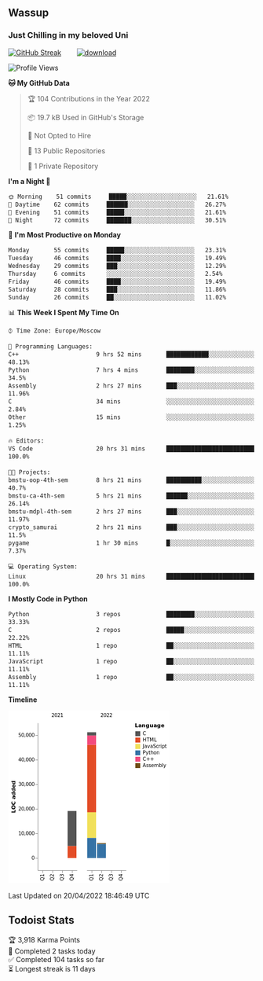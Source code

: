 ## Wassup 
### Just Chilling in my beloved Uni 

<!--
-->

[![GitHub Streak](http://github-readme-streak-stats.herokuapp.com?user=archeoss&theme=shades-of-purple&hide_border=true&date_format=j%20M%5B%20Y%5D)](https://git.io/streak-stats)&nbsp;&nbsp;&nbsp;&nbsp;&nbsp;&nbsp;&nbsp;&nbsp;[![download](https://user-images.githubusercontent.com/68448737/147796309-d8b65b1d-4dde-40d9-b03a-2b42aaa6cd43.jpeg)
](https://bmstu.ru/)

<!--START_SECTION:waka-->
![Profile Views](http://img.shields.io/badge/Profile%20Views-1-blue)

**🐱 My GitHub Data** 

> 🏆 104 Contributions in the Year 2022
 > 
> 📦 19.7 kB Used in GitHub's Storage 
 > 
> 🚫 Not Opted to Hire
 > 
> 📜 13 Public Repositories 
 > 
> 🔑 1 Private Repository 
 > 
**I'm a Night 🦉** 

```text
🌞 Morning    51 commits     █████░░░░░░░░░░░░░░░░░░░░   21.61% 
🌆 Daytime    62 commits     ██████░░░░░░░░░░░░░░░░░░░   26.27% 
🌃 Evening    51 commits     █████░░░░░░░░░░░░░░░░░░░░   21.61% 
🌙 Night      72 commits     ███████░░░░░░░░░░░░░░░░░░   30.51%

```
📅 **I'm Most Productive on Monday** 

```text
Monday       55 commits     █████░░░░░░░░░░░░░░░░░░░░   23.31% 
Tuesday      46 commits     ████░░░░░░░░░░░░░░░░░░░░░   19.49% 
Wednesday    29 commits     ███░░░░░░░░░░░░░░░░░░░░░░   12.29% 
Thursday     6 commits      ░░░░░░░░░░░░░░░░░░░░░░░░░   2.54% 
Friday       46 commits     ████░░░░░░░░░░░░░░░░░░░░░   19.49% 
Saturday     28 commits     ███░░░░░░░░░░░░░░░░░░░░░░   11.86% 
Sunday       26 commits     ██░░░░░░░░░░░░░░░░░░░░░░░   11.02%

```


📊 **This Week I Spent My Time On** 

```text
⌚︎ Time Zone: Europe/Moscow

💬 Programming Languages: 
C++                      9 hrs 52 mins       ████████████░░░░░░░░░░░░░   48.13% 
Python                   7 hrs 4 mins        ████████░░░░░░░░░░░░░░░░░   34.5% 
Assembly                 2 hrs 27 mins       ███░░░░░░░░░░░░░░░░░░░░░░   11.96% 
C                        34 mins             ░░░░░░░░░░░░░░░░░░░░░░░░░   2.84% 
Other                    15 mins             ░░░░░░░░░░░░░░░░░░░░░░░░░   1.25%

🔥 Editors: 
VS Code                  20 hrs 31 mins      █████████████████████████   100.0%

🐱‍💻 Projects: 
bmstu-oop-4th-sem        8 hrs 21 mins       ██████████░░░░░░░░░░░░░░░   40.7% 
bmstu-ca-4th-sem         5 hrs 21 mins       ██████░░░░░░░░░░░░░░░░░░░   26.14% 
bmstu-mdpl-4th-sem       2 hrs 27 mins       ███░░░░░░░░░░░░░░░░░░░░░░   11.97% 
crypto_samurai           2 hrs 21 mins       ███░░░░░░░░░░░░░░░░░░░░░░   11.5% 
pygame                   1 hr 30 mins        █░░░░░░░░░░░░░░░░░░░░░░░░   7.37%

💻 Operating System: 
Linux                    20 hrs 31 mins      █████████████████████████   100.0%

```

**I Mostly Code in Python** 

```text
Python                   3 repos             ████████░░░░░░░░░░░░░░░░░   33.33% 
C                        2 repos             █████░░░░░░░░░░░░░░░░░░░░   22.22% 
HTML                     1 repo              ██░░░░░░░░░░░░░░░░░░░░░░░   11.11% 
JavaScript               1 repo              ██░░░░░░░░░░░░░░░░░░░░░░░   11.11% 
Assembly                 1 repo              ██░░░░░░░░░░░░░░░░░░░░░░░   11.11%

```


**Timeline**

![Chart not found](https://raw.githubusercontent.com/archeoss/archeoss/master/charts/bar_graph.png) 


 Last Updated on 20/04/2022 18:46:49 UTC
<!--END_SECTION:waka-->

## Todoist Stats

<!-- TODO-IST:START -->
🏆  3,918 Karma Points           
🌸  Completed 2 tasks today           
✅  Completed 104 tasks so far           
⏳  Longest streak is 11 days
<!-- TODO-IST:END -->
